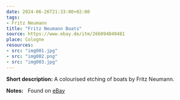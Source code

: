 ```yaml
---
date: 2024-06-26T21:33:00+02:00
tags:
- Fritz Neumann
title: "Fritz Neumann Boats"
source: https://www.ebay.de/itm/266094049481
place: Cologne
resources:
- src: "img001.jpg"
- src: "img002.png"
- src: "img003.jpg"
---
```


**Short description:** A colourised etching of boats by Fritz Neumann.

**Notes:** &nbsp; Found on [eBay](https://www.ebay.de/itm/266094049481)
